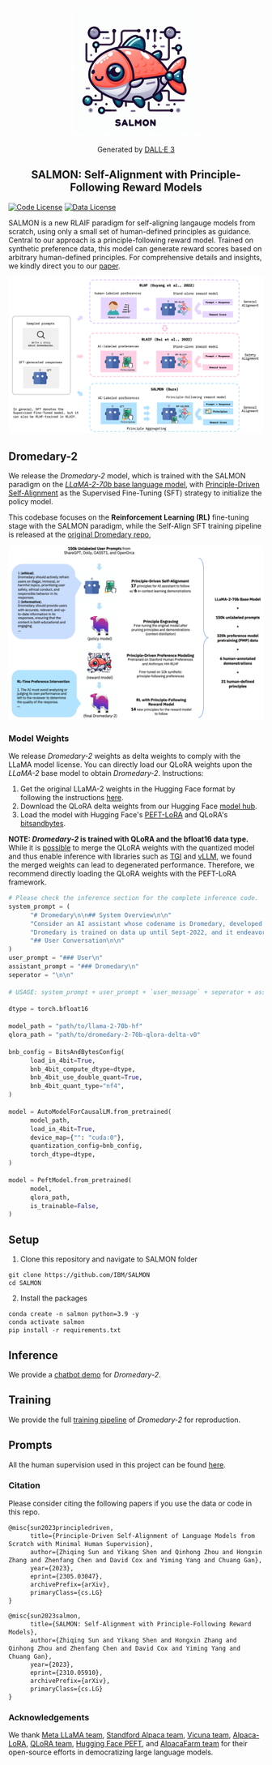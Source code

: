 <div align="center">
    <img src="assets/images/salmon_logo_with_text.jpeg" alt="SALMON Logo" width="256px">
<p>Generated by <a href="https://openai.com/dall-e-3">DALL·E 3</a></p>
</div>

<div align="center">

<!-- # SALMON -->

## SALMON: Self-Alignment with Principle-Following Reward Models

</div>

[![Code License](https://img.shields.io/badge/Code%20License-GPL_3.0-green.svg)](LICENSE)
[![Data License](https://img.shields.io/badge/Data%20License-CC%20By%20NC%204.0-red.svg)](DATA_LICENSE)

<!-- Generated by [DALL·E 3](https://openai.com/dall-e-3) -->

<!-- ## Introduction -->

<!-- Supervised Fine-Tuning (SFT) on response demonstrations combined with
Reinforcement Learning from Human Feedback (RLHF) constitutes a powerful
paradigm for aligning LLM-based AI agents. However, a significant limitation of
such an approach is its dependency on high-quality human annotations, making
its application to intricate tasks challenging due to difficulties in obtaining
consistent response demonstrations and in-distribution response preferences.
This paper presents a novel approach, namely SALMON (Self-ALignMent with
principle-fOllowiNg reward models), to align base language models with minimal
human supervision, using only a small set of human-defined principles, yet
achieving superior performance. Central to our approach is a
principle-following reward model. Trained on synthetic preference data, this
model can generate reward scores based on arbitrary human-defined principles.
By merely adjusting these principles during the RL training phase, we gain full
control over the preferences with the reward model, subsequently influencing
the behavior of the RL-trained policies, and eliminating the reliance on the
collection of online human preferences. Applying our method to the LLaMA-2-70b
base language model, we developed an AI assistant named Dromedary-2. With only
6 exemplars for in-context learning and 31 human-defined principles,
Dromedary-2 significantly surpasses the performance of several state-of-the-art
AI systems, including LLaMA-2-Chat-70b, on various benchmark datasets. We have
open-sourced the code and model weights to encourage further research into
aligning LLM-based AI agents with enhanced supervision efficiency, improved
controllability, and scalable oversight. -->

SALMON is a new RLAIF paradigm for self-aligning langauge models from scratch, using only a small set of human-defined principles as guidance.
Central to our approach is a principle-following reward model. Trained on synthetic preference data, this model can generate reward scores based on arbitrary human-defined principles.
For comprehensive details and insights, we kindly direct you to our [paper](https://arxiv.org/abs/2310.05910).

<p align="center">

<!-- Comparison of SALMON with existing AI alignment paradigms: -->
<img src="assets/images/salmon_comparison.png" alt="SALMON Comparison"/>

<!-- The full SALMON pipeline:
<img src="assets/images/salmon_pipeline.png" alt="SALMON Pipeline"/> -->

</p>

## Dromedary-2

<!-- Starting from the LLaMA-2-70b base language model (Touvron et al., 2023b), Dromedary-2 is first Supervised Fine-Tuned (SFT) with the bootstrapping data generated by an improved version of SELF-ALIGN with 6 In-Context Learning exemplars (Sun et al., 2023b). Following this, a Reinforcement Learning (RL) fine-tuning stage is conducted employing the SALMON paradigm. Our endeavor aims at advancing the frontier of AI alignment when minimizing the requisite for human oversight. In this work, the human demonstration annotations are solely confined to providing six In-Context Learning exemplars via SELF-ALIGN, while the ensuing model behavior, especially at the RL stage, is fully controlled by human-defined principles. -->

We release the *Dromedary-2* model, which is trained with the SALMON paradigm on the [*LLaMA-2-70b* base language model](https://huggingface.co/meta-llama/Llama-2-70b-hf), with [Principle-Driven Self-Alignment](https://github.com/IBM/Dromedary) as the Supervised Fine-Tuning (SFT) strategy to initialize the policy model.

This codebase focuses on the **Reinforcement Learning (RL)** fine-tuning stage with the SALMON paradigm, while the Self-Align SFT training pipeline is released at the [original Dromedary repo](https://github.com/IBM/Dromedary),

<img src="assets/images/Dromedary-2.png" alt="Dromedary-2 Pipeline"/>

### Model Weights

We release *Dromedary-2* weights as delta weights to comply with the LLaMA model license. You can directly load our QLoRA weights upon the *LLaMA-2* base model to obtain *Dromedary-2*. Instructions:

1. Get the original LLaMA-2 weights in the Hugging Face format by following the instructions [here](https://huggingface.co/meta-llama/Llama-2-70b-hf).
2. Download the QLoRA delta weights from our Hugging Face [model hub](https://huggingface.co/zhiqings/dromedary-2-70b-qlora-delta-v0).
3. Load the model with Hugging Face's [PEFT-LoRA](https://github.com/huggingface/peft) and QLoRA's [bitsandbytes](https://github.com/TimDettmers/bitsandbytes).

**NOTE: *Dromedary-2* is trained with QLoRA and the bfloat16 data type.** While it is [possible](https://gist.github.com/ChrisHayduk/1a53463331f52dca205e55982baf9930) to merge the QLoRA weights with the quantized model and thus enable inference with libraries such as [TGI](https://github.com/huggingface/text-generation-inference) and [vLLM](https://github.com/vllm-project/vllm), we found the merged weights can lead to degenerated performance. Therefore, we recommend directly loading the QLoRA weights with the PEFT-LoRA framework.

```python
# Please check the inference section for the complete inference code.
system_prompt = (
      "# Dromedary\n\n## System Overview\n\n"
      "Consider an AI assistant whose codename is Dromedary, developed by the Self-Align team. "
      "Dromedary is trained on data up until Sept-2022, and it endeavors to be a helpful, ethical and reliable assistant.\n\n"
      "## User Conversation\n\n"
)
user_prompt = "### User\n"
assistant_prompt = "### Dromedary\n"
seperator = "\n\n"

# USAGE: system_prompt + user_prompt + `user_message` + seperator + assistant_prompt + `assistant_message` + seperator + user_prompt ...

dtype = torch.bfloat16

model_path = "path/to/llama-2-70b-hf"
qlora_path = "path/to/dromedary-2-70b-qlora-delta-v0"

bnb_config = BitsAndBytesConfig(
      load_in_4bit=True,
      bnb_4bit_compute_dtype=dtype,
      bnb_4bit_use_double_quant=True,
      bnb_4bit_quant_type="nf4",
)

model = AutoModelForCausalLM.from_pretrained(
      model_path,
      load_in_4bit=True,
      device_map={"": "cuda:0"},
      quantization_config=bnb_config,
      torch_dtype=dtype,
)

model = PeftModel.from_pretrained(
      model,
      qlora_path,
      is_trainable=False,
)
```

## Setup

1. Clone this repository and navigate to SALMON folder

```Shell
git clone https://github.com/IBM/SALMON
cd SALMON
```

2. Install the packages

```Shell
conda create -n salmon python=3.9 -y
conda activate salmon
pip install -r requirements.txt
```

## Inference

We provide a [chatbot demo](inference) for *Dromedary-2*.

## Training

We provide the full [training pipeline](training) of *Dromedary-2* for reproduction.

## Prompts

All the human supervision used in this project can be found [here](prompts).

### Citation

Please consider citing the following papers if you use the data or code in this repo.

```
@misc{sun2023principledriven,
      title={Principle-Driven Self-Alignment of Language Models from Scratch with Minimal Human Supervision},
      author={Zhiqing Sun and Yikang Shen and Qinhong Zhou and Hongxin Zhang and Zhenfang Chen and David Cox and Yiming Yang and Chuang Gan},
      year={2023},
      eprint={2305.03047},
      archivePrefix={arXiv},
      primaryClass={cs.LG}
}
```

```
@misc{sun2023salmon,
      title={SALMON: Self-Alignment with Principle-Following Reward Models},
      author={Zhiqing Sun and Yikang Shen and Hongxin Zhang and Qinhong Zhou and Zhenfang Chen and David Cox and Yiming Yang and Chuang Gan},
      year={2023},
      eprint={2310.05910},
      archivePrefix={arXiv},
      primaryClass={cs.LG}
}
```

### Acknowledgements

We thank [Meta LLaMA team](https://github.com/facebookresearch/llama), [Standford Alpaca team](https://github.com/tatsu-lab/stanford_alpaca), [Vicuna team](https://github.com/lm-sys/FastChat), [Alpaca-LoRA](https://github.com/tloen/alpaca-lora), [QLoRA team](https://github.com/artidoro/qlora), [Hugging Face PEFT](https://github.com/huggingface/peft), and [AlpacaFarm team](https://github.com/tatsu-lab/alpaca_farm) for their open-source efforts in democratizing large language models.
